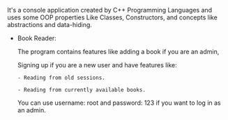 It's a console application created by C++ Programming Languages and uses some OOP properties Like Classes, Constructors, and concepts like abstractions and data-hiding.

- Book Reader:
  
    The program contains features like adding a book if you are an admin,
  
    Signing up if you are a new user and have features like:
  
      - Reading from old sessions.
  
      - Reading from currently available books.
  
  You can use username: root and password: 123 if you want to log in as an admin.
    
